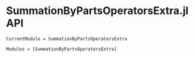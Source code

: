 # SummationByPartsOperatorsExtra.jl API

```@meta
CurrentModule = SummationByPartsOperatorsExtra
```

```@autodocs
Modules = [SummationByPartsOperatorsExtra]
```
